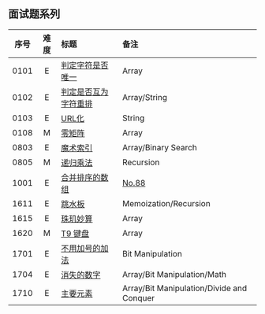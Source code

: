 ## 面试题系列


| 序号 | 难度 | 标题 | 备注 |
|:----:|:-:|:------|:-----|
| 0101 | E | [判定字符是否唯一](https://leetcode-cn.com/problems/is-unique-lcci/) | Array |
| 0102 | E | [判定是否互为字符重排](https://leetcode-cn.com/problems/check-permutation-lcci/) | Array/String |
| 0103 | E | [URL化](https://leetcode-cn.com/problems/string-to-url-lcci/) | String |
| 0108 | M | [零矩阵](https://leetcode-cn.com/problems/zero-matrix-lcci/) | Array |
| 0803 | E | [魔术索引](https://leetcode-cn.com/problems/magic-index-lcci/) | Array/Binary Search |
| 0805 | M | [递归乘法](https://leetcode-cn.com/problems/recursive-mulitply-lcci/) | Recursion |
| 1001 | E | [合并排序的数组](https://leetcode-cn.com/problems/sorted-merge-lcci/) | [No.88](../128/88.md)
| 1611 | E | [跳水板](https://leetcode-cn.com/problems/diving-board-lcci/) | Memoization/Recursion |
| 1615 | E | [珠玑妙算](https://leetcode-cn.com/problems/master-mind-lcci/) | Array |
| 1620 | M | [T9 键盘](https://leetcode-cn.com/problems/t9-lcci/) | Array |
| 1701 | E | [不用加号的加法](https://leetcode-cn.com/problems/add-without-plus-lcci/submissions/) | Bit Manipulation |
| 1704 | E | [消失的数字](https://leetcode-cn.com/problems/missing-number-lcci/) | Array/Bit Manipulation/Math |
| 1710 | E | [主要元素](https://leetcode-cn.com/problems/find-majority-element-lcci/) | Array/Bit Manipulation/Divide and Conquer |